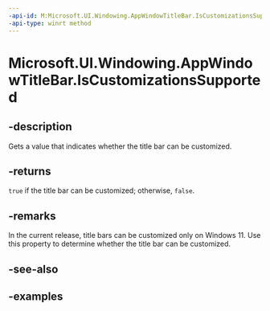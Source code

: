 ```yaml
---
-api-id: M:Microsoft.UI.Windowing.AppWindowTitleBar.IsCustomizationsSupported
-api-type: winrt method
---
```


# Microsoft.UI.Windowing.AppWindowTitleBar.IsCustomizationsSupported

<!--
public static bool IsCustomizationsSupported ();
-->


## -description

Gets a value that indicates whether the title bar can be customized.

## -returns

`true` if the title bar can be customized; otherwise, `false`.

## -remarks

In the current release, title bars can be customized only on Windows 11. Use this property to determine whether the title bar can be customized.

## -see-also

## -examples
